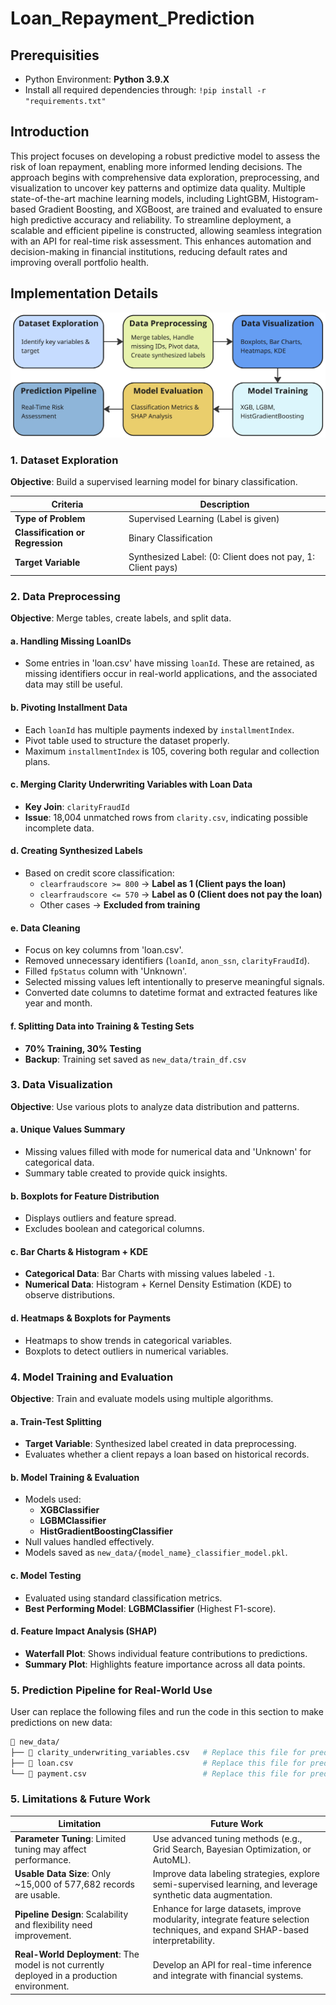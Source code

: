 # Loan_Repayment_Prediction

## Prerequisities 
* Python Environment: **Python 3.9.X**
* Install all required dependencies through: ``` !pip install -r "requirements.txt" ```

## Introduction
  This project focuses on developing a robust predictive model to assess the risk of loan repayment, enabling more informed lending decisions. The approach begins with comprehensive data exploration, preprocessing, and visualization to uncover key patterns and optimize data quality. Multiple state-of-the-art machine learning models, including LightGBM, Histogram-based Gradient Boosting, and XGBoost, are trained and evaluated to ensure high predictive accuracy and reliability.
  To streamline deployment, a scalable and efficient pipeline is constructed, allowing seamless integration with an API for real-time risk assessment. This enhances automation and decision-making in financial institutions, reducing default rates and improving overall portfolio health.

## Implementation Details
<p align="center">
<img src="Image/Overall_implementation.png" width="700">
</p>

### 1. Dataset Exploration
**Objective**: Build a supervised learning model for binary classification.

| Criteria | Description |
|----------|------------|
| **Type of Problem** | Supervised Learning (Label is given) |
| **Classification or Regression** | Binary Classification |
| **Target Variable** | Synthesized Label: (0: Client does not pay, 1: Client pays) |

### 2. Data Preprocessing
**Objective**: Merge tables, create labels, and split data.

#### **a. Handling Missing LoanIDs**
- Some entries in 'loan.csv' have missing `loanId`. These are retained, as missing identifiers occur in real-world applications, and the associated data may still be useful.

#### **b. Pivoting Installment Data**
- Each `loanId` has multiple payments indexed by `installmentIndex`.
- Pivot table used to structure the dataset properly.
- Maximum `installmentIndex` is 105, covering both regular and collection plans.

#### **c. Merging Clarity Underwriting Variables with Loan Data**
- **Key Join**: `clarityFraudId`
- **Issue**: 18,004 unmatched rows from `clarity.csv`, indicating possible incomplete data.

#### **d. Creating Synthesized Labels**
- Based on credit score classification:
  - `clearfraudscore >= 800` → **Label as 1 (Client pays the loan)**
  - `clearfraudscore <= 570` → **Label as 0 (Client does not pay the loan)**
  - Other cases → **Excluded from training**

#### **e. Data Cleaning**
- Focus on key columns from 'loan.csv'.
- Removed unnecessary identifiers (`loanId`, `anon_ssn`, `clarityFraudId`).
- Filled `fpStatus` column with 'Unknown'.
- Selected missing values left intentionally to preserve meaningful signals.
- Converted date columns to datetime format and extracted features like year and month.

#### **f. Splitting Data into Training & Testing Sets**
- **70% Training, 30% Testing**
- **Backup**: Training set saved as `new_data/train_df.csv`

### 3. Data Visualization
**Objective**: Use various plots to analyze data distribution and patterns.

#### **a. Unique Values Summary**
- Missing values filled with mode for numerical data and 'Unknown' for categorical data.
- Summary table created to provide quick insights.

#### **b. Boxplots for Feature Distribution**
- Displays outliers and feature spread.
- Excludes boolean and categorical columns.

#### **c. Bar Charts & Histogram + KDE**
- **Categorical Data**: Bar Charts with missing values labeled `-1`.
- **Numerical Data**: Histogram + Kernel Density Estimation (KDE) to observe distributions.

#### **d. Heatmaps & Boxplots for Payments**
- Heatmaps to show trends in categorical variables.
- Boxplots to detect outliers in numerical variables.

### 4. Model Training and Evaluation
**Objective**: Train and evaluate models using multiple algorithms.

#### **a. Train-Test Splitting**
- **Target Variable**: Synthesized label created in data preprocessing.
- Evaluates whether a client repays a loan based on historical records.

#### **b. Model Training & Evaluation**
- Models used:
  - **XGBClassifier**
  - **LGBMClassifier**
  - **HistGradientBoostingClassifier**
- Null values handled effectively.
- Models saved as `new_data/{model_name}_classifier_model.pkl`.

#### **c. Model Testing**
- Evaluated using standard classification metrics.
- **Best Performing Model**: **LGBMClassifier** (Highest F1-score).

#### **d. Feature Impact Analysis (SHAP)**
- **Waterfall Plot**: Shows individual feature contributions to predictions.
- **Summary Plot**: Highlights feature importance across all data points.

### 5. Prediction Pipeline for Real-World Use
User can replace the following files and run the code in this section to make predictions on new data:

```bash
📂 new_data/
├── 📄 clarity_underwriting_variables.csv   # Replace this file for predictions
├── 📄 loan.csv                             # Replace this file for predictions
└── 📄 payment.csv                          # Replace this file for predictions
```


### 5. Limitations & Future Work
| Limitation | Future Work |
|------------|------------|
| **Parameter Tuning**: Limited tuning may affect performance. | Use advanced tuning methods (e.g., Grid Search, Bayesian Optimization, or AutoML). |
| **Usable Data Size**: Only ~15,000 of 577,682 records are usable. | Improve data labeling strategies, explore semi-supervised learning, and leverage synthetic data augmentation. |
| **Pipeline Design**: Scalability and flexibility need improvement. | Enhance for large datasets, improve modularity, integrate feature selection techniques, and expand SHAP-based interpretability. |
| **Real-World Deployment**: The model is not currently deployed in a production environment. | Develop an API for real-time inference and integrate with financial systems. |


